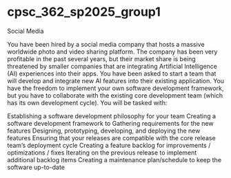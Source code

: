 # cpsc_362_sp2025_group1
Social Media

You have been hired by a social media company that hosts a massive worldwide photo and video sharing platform. The company has been very profitable in the past several years, but their market share is being threatened by smaller companies that are integrating Artificial Intelligence (AI) experiences into their apps. You have been asked to start a team that will develop and integrate new AI features into their existing application. You have the freedom to implement your own software development framework, but you have to collaborate with the existing core development team (which has its own development cycle). You will be tasked with:

Establishing a software development philosophy for your team
Creating a software development framework to
Gathering requirements for the new features
Designing, prototyping, developing, and deploying the new features
Ensuring that your releases are compatible with the core release team’s deployment cycle
Creating a feature backlog for improvements / optimizations / fixes
Iterating on the previous release to implement additional backlog items
Creating a maintenance plan/schedule to keep the software up-to-date
